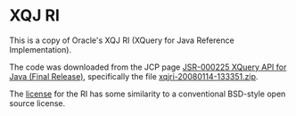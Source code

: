 # XQJ RI
This is a copy of Oracle's XQJ RI (XQuery for Java Reference Implementation).

The code was downloaded from the JCP page [JSR-000225 XQuery API for Java (Final Release)](https://jcp.org/aboutJava/communityprocess/final/jsr225/index.html),
specifically the file [xqjri-20080114-133351.zip](http://www.oracle.com/technetwork/database/features/xmldb/xqjri-20080114-133351.zip). 

The [license](LICENSE) for the RI has some similarity to a conventional BSD-style open source license.
